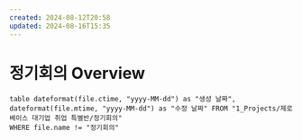 ```yaml
---
created: 2024-08-12T20:58
updated: 2024-08-16T15:35
---
```

# 정기회의 Overview
  ```dataview 
table dateformat(file.ctime, "yyyy-MM-dd") as "생성 날짜", dateformat(file.mtime, "yyyy-MM-dd") as "수정 날짜" FROM "1_Projects/제로베이스 대기업 취업 특별반/정기회의"
WHERE file.name != "정기회의"
```
 